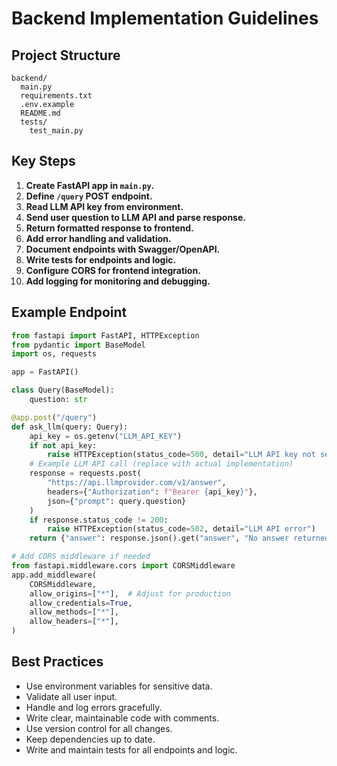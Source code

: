 # Backend Implementation Guidelines

## Project Structure

```
backend/
  main.py
  requirements.txt
  .env.example
  README.md
  tests/
    test_main.py
```

## Key Steps

1. **Create FastAPI app in `main.py`.**
2. **Define `/query` POST endpoint.**
3. **Read LLM API key from environment.**
4. **Send user question to LLM API and parse response.**
5. **Return formatted response to frontend.**
6. **Add error handling and validation.**
7. **Document endpoints with Swagger/OpenAPI.**
8. **Write tests for endpoints and logic.**
9. **Configure CORS for frontend integration.**
10. **Add logging for monitoring and debugging.**

## Example Endpoint

```python
from fastapi import FastAPI, HTTPException
from pydantic import BaseModel
import os, requests

app = FastAPI()

class Query(BaseModel):
    question: str

@app.post("/query")
def ask_llm(query: Query):
    api_key = os.getenv("LLM_API_KEY")
    if not api_key:
        raise HTTPException(status_code=500, detail="LLM API key not set")
    # Example LLM API call (replace with actual implementation)
    response = requests.post(
        "https://api.llmprovider.com/v1/answer",
        headers={"Authorization": f"Bearer {api_key}"},
        json={"prompt": query.question}
    )
    if response.status_code != 200:
        raise HTTPException(status_code=502, detail="LLM API error")
    return {"answer": response.json().get("answer", "No answer returned")}

# Add CORS middleware if needed
from fastapi.middleware.cors import CORSMiddleware
app.add_middleware(
    CORSMiddleware,
    allow_origins=["*"],  # Adjust for production
    allow_credentials=True,
    allow_methods=["*"],
    allow_headers=["*"],
)
```

## Best Practices
- Use environment variables for sensitive data.
- Validate all user input.
- Handle and log errors gracefully.
- Write clear, maintainable code with comments.
- Use version control for all changes.
- Keep dependencies up to date.
- Write and maintain tests for all endpoints and logic. 